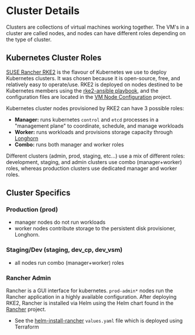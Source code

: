 # Cluster Details

Clusters are collections of virtual machines working together. The VM's in a cluster are called nodes, and nodes can have different roles depending on the type of cluster.


## Kubernetes Cluster Roles

[SUSE Rancher RKE2](https://github.com/rancher/rke2/) is the flavour of Kubernetes we use to deploy Kubernetes clusters. It was chosen because it is open-source, free, and relatively easy to operate/use. RKE2 is deployed on nodes destined to be Kubernetes members using the [rke2-ansible playbook](https://github.com/rancherfederal/rke2-ansible), and the configuration files are located in the [VM Node Configuration](https://issues.ltc.bcit.ca/ltc-infrastructure/vm-node-configuration) project.

Kubernetes cluster nodes provisioned by RKE2 can have 3 possible roles:
- **Manager:** runs kubernetes `control` and `etcd` processes in a "management plane" to coordinate, schedule, and manage workloads
- **Worker:** runs workloads and provisions storage capacity through [Longhorn](https://www.longhorn.io)
- **Combo:** runs both manager and worker roles

Different clusters (admin, prod, staging, etc...) use a mix of different roles: development, staging, and admin clusters use combo (manager+worker) roles, whereas production clusters use dedicated manager and worker roles.


## Cluster Specifics


### Production (prod)
- manager nodes do not run workloads
- worker nodes contribute storage to the persistent disk provisioner, Longhorn.


### Staging/Dev (staging, dev_cp, dev_vsm)
- all nodes run combo (manager+worker) roles


### Rancher Admin

Rancher is a GUI interface for kubernetes. `prod-admin*` nodes run the Rancher application in a highly available configuration. After deploying RKE2, Rancher is installed via Helm using the Helm chart found in the [Rancher](https://issues.ltc.bcit.ca/ltc-infrastructure/rancher) project.

* See the [helm-install-rancher](helm-install-rancher) `values.yaml` file which is deployed using Terraform
